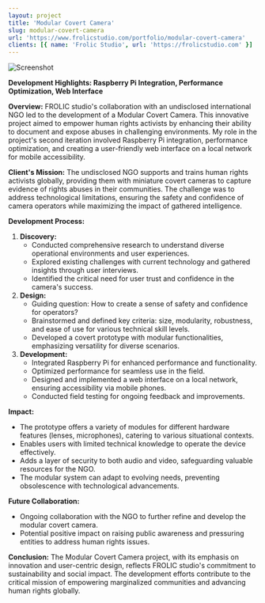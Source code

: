 ```yaml
---
layout: project
title: 'Modular Covert Camera'
slug: modular-covert-camera
url: 'https://www.frolicstudio.com/portfolio/modular-covert-camera'
clients: [{ name: 'Frolic Studio', url: 'https://frolicstudio.com' }]
---
```


![Screenshot](./modular-covert-camera.png)

**Development Highlights: Raspberry Pi Integration, Performance Optimization, Web Interface**

**Overview:**
FROLIC studio's collaboration with an undisclosed international NGO led to the development of a Modular Covert Camera. This innovative project aimed to empower human rights activists by enhancing their ability to document and expose abuses in challenging environments. My role in the project's second iteration involved Raspberry Pi integration, performance optimization, and creating a user-friendly web interface on a local network for mobile accessibility.

**Client's Mission:**
The undisclosed NGO supports and trains human rights activists globally, providing them with miniature covert cameras to capture evidence of rights abuses in their communities. The challenge was to address technological limitations, ensuring the safety and confidence of camera operators while maximizing the impact of gathered intelligence.

**Development Process:**

1. **Discovery:**
    - Conducted comprehensive research to understand diverse operational environments and user experiences.
    - Explored existing challenges with current technology and gathered insights through user interviews.
    - Identified the critical need for user trust and confidence in the camera's success.
2. **Design:**
    - Guiding question: How to create a sense of safety and confidence for operators?
    - Brainstormed and defined key criteria: size, modularity, robustness, and ease of use for various technical skill levels.
    - Developed a covert prototype with modular functionalities, emphasizing versatility for diverse scenarios.
3. **Development:**
    - Integrated Raspberry Pi for enhanced performance and functionality.
    - Optimized performance for seamless use in the field.
    - Designed and implemented a web interface on a local network, ensuring accessibility via mobile phones.
    - Conducted field testing for ongoing feedback and improvements.

**Impact:**

- The prototype offers a variety of modules for different hardware features (lenses, microphones), catering to various situational contexts.
- Enables users with limited technical knowledge to operate the device effectively.
- Adds a layer of security to both audio and video, safeguarding valuable resources for the NGO.
- The modular system can adapt to evolving needs, preventing obsolescence with technological advancements.

**Future Collaboration:**

- Ongoing collaboration with the NGO to further refine and develop the modular covert camera.
- Potential positive impact on raising public awareness and pressuring entities to address human rights issues.

**Conclusion:**
The Modular Covert Camera project, with its emphasis on innovation and user-centric design, reflects FROLIC studio's commitment to sustainability and social impact. The development efforts contribute to the critical mission of empowering marginalized communities and advancing human rights globally.
